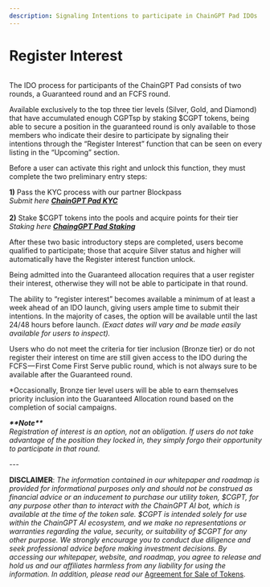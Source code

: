 ```yaml
---
description: Signaling Intentions to participate in ChainGPT Pad IDOs
---
```


# Register Interest

<figure><img src="https://assets-global.website-files.com/64354b8ce4872a52ac1c7b06/64aee481d1bc2ea3b2213dd5_Register%20Interest.png" alt=""><figcaption></figcaption></figure>

The IDO process for participants of the ChainGPT Pad consists of two rounds, a Guaranteed round and an FCFS round.

Available exclusively to the top three tier levels (Silver, Gold, and Diamond) that have accumulated enough CGPTsp by staking $CGPT tokens, being able to secure a position in the guaranteed round is only available to those members who indicate their desire to participate by signaling their intentions through the “Register Interest” function that can be seen on every listing in the “Upcoming” section.

Before a user can activate this right and unlock this function, they must complete the two preliminary entry steps:

**1)** Pass the KYC process with our partner Blockpass \
_Submit here_ [_**ChainGPT Pad KYC**_](http://url.chaingpt.org/kyc) \
\
**2)** Stake $CGPT tokens into the pools and acquire points for their tier \
_Staking here_ [_**ChaingGPT Pad Staking**_](https://pad.chaingpt.org/#/staking-pools)[ ](https://app.chaingpt.org/staking)

After these two basic introductory steps are completed, users become qualified to participate; those that acquire Silver status and higher will automatically have the Register interest function unlock.

Being admitted into the Guaranteed allocation requires that a user register their interest, otherwise they will not be able to participate in that round.

The ability to “register interest” becomes available a minimum of at least a week ahead of an IDO launch, giving users ample time to submit their intentions. In the majority of cases, the option will be available until the last 24/48 hours before launch. _(Exact dates will vary and be made easily available for users to inspect)._

Users who do not meet the criteria for tier inclusion (Bronze tier) or do not register their interest on time are still given access to the IDO during the FCFS — First Come First Serve public round, which is not always sure to be available after the Guaranteed round.

\*Occasionally, Bronze tier level users will be able to earn themselves priority inclusion into the Guaranteed Allocation round based on the completion of social campaigns.

_**\*\*Note\*\***_\
_Registration of interest is an option, not an obligation. If users do not take advantage of the position they locked in, they simply forgo their opportunity to participate in that round._



\---

**DISCLAIMER**: _The information contained in our whitepaper and roadmap is provided for informational purposes only and should not be construed as financial advice or an inducement to purchase our utility token, $CGPT, for any purpose other than to interact with the ChainGPT AI bot, which is available at the time of the token sale. $CGPT is intended solely for use within the ChainGPT AI ecosystem, and we make no representations or warranties regarding the value, security, or suitability of $CGPT for any other purpose. We strongly encourage you to conduct due diligence and seek professional advice before making investment decisions. By accessing our whitepaper, website, and roadmap, you agree to release and hold us and our affiliates harmless from any liability for using the information.  In addition, please read our_ [Agreement for Sale of Tokens](https://www.chaingpt.org/licences).
